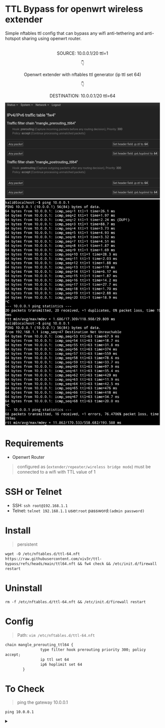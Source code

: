 # TTL Bypass for openwrt wireless extender 

Simple nftables ttl config that can bypass any wifi anti-tethering and anti-hotspot sharing using openwrt router.

<br>

<div align="center">
SOURCE: 10.0.0.1/20 ttl=1

  👇

Openwrt extender with nftables ttl generator
(ip ttl set 64)

👇

DESTINATION: 10.0.0.1/20 ttl=64

<img src="https://github.com/xiv3r/ttl-bypass/blob/main/fw4-firewall.png">
<img src="https://github.com/xiv3r/ttl-bypass/blob/main/ttl.png">
  
</div>

# Requirements
- Openwrt Router
> configured as (`extender/repeater/wireless bridge mode`) must be connected to a wifi with TTL value of 1

# SSH or Telnet
- SSH: `ssh root@192.168.1.1`
- Telnet: `telnet 192.168.1.1`
user:`root`
password:`(admin password)`

# Install
> persistent
```
wget -O /etc/nftables.d/ttl-64.nft https://raw.githubusercontent.com/xiv3r/ttl-bypass/refs/heads/main/ttl64.nft && fw4 check && /etc/init.d/firewall restart
```
# Uninstall
```
rm -f /etc/nftables.d/ttl-64.nft && /etc/init.d/firewall restart
```
# Config
> Path: `vim /etc/nftables.d/ttl-64.nft`

```
chain mangle_prerouting_ttl64 {
                type filter hook prerouting priority 300; policy accept;
                ip ttl set 64
                ip6 hoplimit set 64
        }
```

# To Check
> ping the gateway 10.0.0.1
```
ping 10.0.0.1
```

<details><summary></summary>
  
# For CLI
> optional
```
wget -qO- https://raw.githubusercontent.com/xiv3r/ttl-bypass/refs/heads/main/ttl64.sh | sh
```
# Openwrt ssh CLI
```
nft 'add table inet mangle'
```
```
nft 'add chain inet mangle mangle_prerouting_ttl64 { type filter hook prerouting priority 300; policy accept; }'
```
```
nft 'add rule inet mangle mangle_prerouting_ttl64 ip ttl set 64'
```
```
nft 'add rule inet mangle mangle_prerouting_ttl64 ip6 hoplimit set 64'
```

# Check the rulesets
```
nft list ruleset
```
</details>
